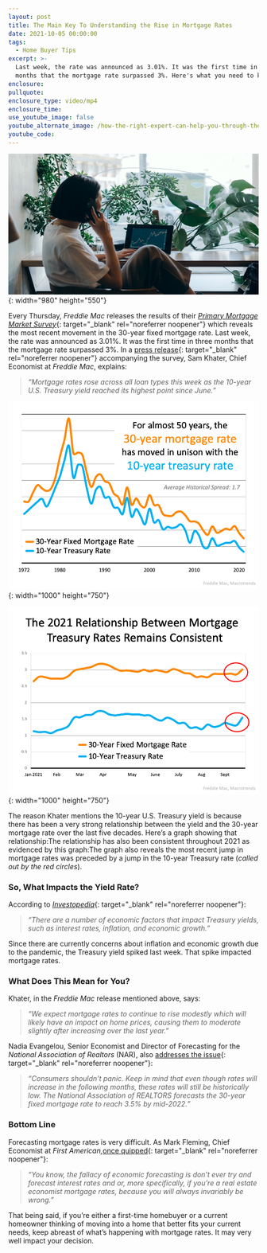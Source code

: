 ```yaml
---
layout: post
title: The Main Key To Understanding the Rise in Mortgage Rates
date: 2021-10-05 00:00:00
tags:
  - Home Buyer Tips
excerpt: >-
  Last week, the rate was announced as 3.01%. It was the first time in three
  months that the mortgage rate surpassed 3%. Here's what you need to know.
enclosure:
pullquote:
enclosure_type: video/mp4
enclosure_time:
use_youtube_image: false
youtube_alternate_image: /how-the-right-expert-can-help-you-through-the-overwhelming-market-22.png
youtube_code:
---
```

<!-- wp:paragraph -->

![](/untitled.png){: width="980" height="550"}

Every Thursday, *Freddie Mac* releases the results of their [*Primary Mortgage Market Survey*](http://www.freddiemac.com/pmms/){: target="_blank" rel="noreferrer noopener"} which reveals the most recent movement in the 30-year fixed mortgage rate. Last week, the rate was announced as 3.01%. It was the first time in three months that the mortgage rate surpassed 3%. In a [press release](https://freddiemac.gcs-web.com/news-releases/news-release-details/mortgage-rates-jump-above-three-percent?_ga=2.233643735.813322784.1633040228-1529566666.1576528603){: target="_blank" rel="noreferrer noopener"} accompanying the survey, Sam Khater, Chief Economist at *Freddie Mac*, explains:
 <!-- /wp:paragraph --> <!-- wp:quote -->

> *“Mortgage rates rose across all loan types this week as the 10-year U.S. Treasury yield reached its highest point since June.”* <!-- /wp:quote --> <!-- wp:image {"align":"center","id":99479,"linkDestination":"custom"} -->

![](/20211005-mem-eng-1.png){: width="1000" height="750"}
 <!-- /wp:image --> <!-- wp:image {"align":"center","id":99480,"linkDestination":"custom"} -->

![](/20211005-mem-eng-2.png){: width="1000" height="750"}
 <!-- /wp:image --> <!-- wp:paragraph -->

The reason Khater mentions the 10-year U.S. Treasury yield is because there has been a very strong relationship between the yield and the 30-year mortgage rate over the last five decades. Here’s a graph showing that relationship:The relationship has also been consistent throughout 2021 as evidenced by this graph:The graph also reveals the most recent jump in mortgage rates was preceded by a jump in the 10-year Treasury rate (*called out by the red circles*).
 <!-- /wp:paragraph --> <!-- wp:heading {"level":3} -->

### **So, What Impacts the Yield Rate?** <!-- /wp:heading --> <!-- wp:paragraph -->

According to [*Investopedia*](https://www.investopedia.com/ask/answers/062315/which-economic-factors-impact-treasury-yields.asp){: target="_blank" rel="noreferrer noopener"}\:
 <!-- /wp:paragraph --> <!-- wp:quote -->

> *“There are a number of economic factors that impact Treasury yields, such as interest rates, inflation, and economic growth.”* <!-- /wp:quote --> <!-- wp:paragraph -->

Since there are currently concerns about inflation and economic growth due to the pandemic, the Treasury yield spiked last week. That spike impacted mortgage rates.
 <!-- /wp:paragraph --> <!-- wp:heading {"level":3} -->

### **What Does This Mean for You?** <!-- /wp:heading --> <!-- wp:paragraph -->

Khater, in the *Freddie Mac* release mentioned above, says:
 <!-- /wp:paragraph --> <!-- wp:quote -->

> *“We expect mortgage rates to continue to rise modestly which will likely have an impact on home prices, causing them to moderate slightly after increasing over the last year.”* <!-- /wp:quote --> <!-- wp:paragraph -->

Nadia Evangelou, Senior Economist and Director of Forecasting for the *National Association of Realtors* (NAR), also [addresses the issue](https://www.nar.realtor/blogs/economists-outlook/instant-reaction-mortgage-rates-september-30-2021){: target="_blank" rel="noreferrer noopener"}\:
 <!-- /wp:paragraph --> <!-- wp:quote -->

> *“Consumers shouldn’t panic. Keep in mind that even though rates will increase in the following months, these rates will still be historically low. The National Association of REALTORS forecasts the 30-year fixed mortgage rate to reach 3.5% by mid-2022.”* <!-- /wp:quote --> <!-- wp:heading {"level":3} -->

### **Bottom Line** <!-- /wp:heading --> <!-- wp:paragraph -->

Forecasting mortgage rates is very difficult. As Mark Fleming, Chief Economist at *First American,*[once quipped](https://blog.firstam.com/economics/reconomy-podcast-2021-housing-market-outlook){: target="_blank" rel="noreferrer noopener"}\:
 <!-- /wp:paragraph --> <!-- wp:quote -->

> *“You know, the fallacy of economic forecasting is don’t ever try and forecast interest rates and or, more specifically, if you’re a real estate economist mortgage rates, because you will always invariably be wrong.”* <!-- /wp:quote --> <!-- wp:paragraph -->

That being said, if you’re either a first-time homebuyer or a current homeowner thinking of moving into a home that better fits your current needs, keep abreast of what’s happening with mortgage rates. It may very well impact your decision.
 <!-- /wp:paragraph -->

